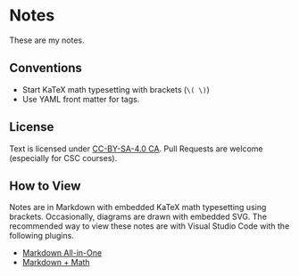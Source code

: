 # Notes

These are my notes.

## Conventions

- Start KaTeX math typesetting with brackets (`\( \)`)
- Use YAML front matter for tags.

## License
Text is licensed under [CC-BY-SA-4.0 CA](https://creativecommons.org/licenses/by-sa/4.0/). Pull Requests are welcome (especially for CSC courses).

## How to View

Notes are in Markdown with embedded KaTeX math typesetting using brackets. Occasionally, diagrams are drawn with embedded SVG. The recommended way to view these notes are with Visual Studio Code with the following plugins.

* [Markdown All-in-One](vscode:extension/yzhang.markdown-all-in-one) 
* [Markdown + Math](vscode:extension/goessner.mdmath)
